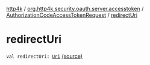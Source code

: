 [http4k](../../index.md) / [org.http4k.security.oauth.server.accesstoken](../index.md) / [AuthorizationCodeAccessTokenRequest](index.md) / [redirectUri](./redirect-uri.md)

# redirectUri

`val redirectUri: `[`Uri`](../../org.http4k.core/-uri/index.md) [(source)](https://github.com/http4k/http4k/blob/master/http4k-security-oauth/src/main/kotlin/org/http4k/security/oauth/server/accesstoken/AuthorizationCodeAccessTokenGenerator.kt#L51)